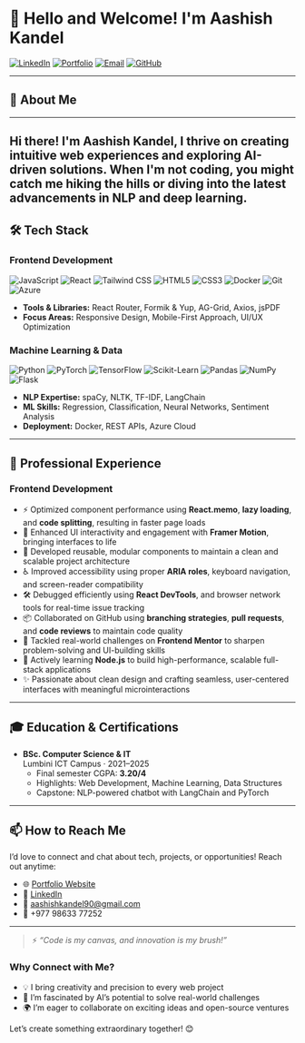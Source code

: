 # 👋 Hello and Welcome! I'm Aashish Kandel

[![LinkedIn](https://img.shields.io/badge/LinkedIn-Let%27s%20Connect!-0A66C2?logo=linkedin&style=for-the-badge)](https://linkedin.com/in/aashish-kandel47)
[![Portfolio](https://img.shields.io/badge/Portfolio-Explore%20My%20World-FF6F61?logo=firefox-browser&style=for-the-badge)](https://aashish47.com.np)
[![Email](https://img.shields.io/badge/Email-Say%20Hi!-D14836?logo=gmail&style=for-the-badge)](mailto:aashishkandel90@gmail.com)
[![GitHub](https://img.shields.io/badge/GitHub-Star%20My%20Code-181717?logo=github&style=for-the-badge)](https://github.com/aasiskndl)

---

## 🚀 About Me
---
Hi there! I'm **Aashish Kandel**, I thrive on creating intuitive web experiences and exploring AI-driven solutions. When I'm not coding, you might catch me hiking the hills or diving into the latest advancements in NLP and deep learning.
---

## 🛠️ Tech Stack

### Frontend Development
![JavaScript](https://img.shields.io/badge/-JavaScript-F7DF1E?logo=javascript&logoColor=black&style=flat)
![React](https://img.shields.io/badge/-React-61DAFB?logo=react&logoColor=black&style=flat)
![Tailwind CSS](https://img.shields.io/badge/-Tailwind_CSS-38B2AC?logo=tailwind-css&logoColor=white&style=flat)
![HTML5](https://img.shields.io/badge/-HTML5-E34F26?logo=html5&logoColor=white&style=flat)
![CSS3](https://img.shields.io/badge/-CSS3-1572B6?logo=css3&logoColor=white&style=flat)
![Docker](https://img.shields.io/badge/-Docker-2496ED?logo=docker&logoColor=white&style=flat)
![Git](https://img.shields.io/badge/-Git-F05032?logo=git&logoColor=white&style=flat)
![Azure](https://img.shields.io/badge/-Azure-0078D4?logo=microsoft-azure&logoColor=white&style=flat)

- **Tools & Libraries:** React Router, Formik & Yup, AG-Grid, Axios, jsPDF  
- **Focus Areas:** Responsive Design, Mobile-First Approach, UI/UX Optimization  

### Machine Learning & Data
![Python](https://img.shields.io/badge/-Python-3776AB?logo=python&logoColor=white&style=flat)
![PyTorch](https://img.shields.io/badge/-PyTorch-EE4C2C?logo=pytorch&logoColor=white&style=flat)
![TensorFlow](https://img.shields.io/badge/-TensorFlow-FF6F00?logo=tensorflow&logoColor=white&style=flat)
![Scikit-Learn](https://img.shields.io/badge/-Scikit_Learn-F7931E?logo=scikit-learn&logoColor=white&style=flat)
![Pandas](https://img.shields.io/badge/-Pandas-150458?logo=pandas&logoColor=white&style=flat)
![NumPy](https://img.shields.io/badge/-NumPy-013243?logo=numpy&logoColor=white&style=flat)
![Flask](https://img.shields.io/badge/-Flask-000000?logo=flask&logoColor=white&style=flat)

- **NLP Expertise:** spaCy, NLTK, TF-IDF, LangChain  
- **ML Skills:** Regression, Classification, Neural Networks, Sentiment Analysis  
- **Deployment:** Docker, REST APIs, Azure Cloud  

---

## 💼 Professional Experience

### Frontend Development  
- ⚡ Optimized component performance using **React.memo**, **lazy loading**, and **code splitting**, resulting in faster page loads  
- 🎨 Enhanced UI interactivity and engagement with **Framer Motion**, bringing interfaces to life  
- 🧩 Developed reusable, modular components to maintain a clean and scalable project architecture  
- ♿ Improved accessibility using proper **ARIA roles**, keyboard navigation, and screen-reader compatibility  
- 🛠️ Debugged efficiently using **React DevTools**, and browser network tools for real-time issue tracking  
- 📦 Collaborated on GitHub using **branching strategies**, **pull requests**, and **code reviews** to maintain code quality  
- 🧠 Tackled real-world challenges on **Frontend Mentor** to sharpen problem-solving and UI-building skills  
- 🌱 Actively learning **Node.js** to build high-performance, scalable full-stack applications  
- ✨ Passionate about clean design and crafting seamless, user-centered interfaces with meaningful microinteractions  

---

## 🎓 Education & Certifications

- **BSc. Computer Science & IT**  
  Lumbini ICT Campus · 2021–2025  
  - Final semester CGPA: **3.20/4**  
  - Highlights: Web Development, Machine Learning, Data Structures  
  - Capstone: NLP-powered chatbot with LangChain and PyTorch  
---

## 📫 How to Reach Me

I’d love to connect and chat about tech, projects, or opportunities! Reach out anytime:

- 🌐 [Portfolio Website](https://aashish47.com.np)  
- 🔗 [LinkedIn](https://linkedin.com/in/aashish-kandel47)  
- 📧 [aashishkandel90@gmail.com](mailto:aashishkandel90@gmail.com)  
- 📱 +977 98633 77252  

---

> ⚡ _“Code is my canvas, and innovation is my brush!”_

### Why Connect with Me?
- 💡 I bring creativity and precision to every web project  
- 🤖 I’m fascinated by AI’s potential to solve real-world challenges  
- 🌍 I’m eager to collaborate on exciting ideas and open-source ventures  

Let’s create something extraordinary together! 😊
